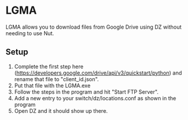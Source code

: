# LGMA
LGMA allows you to download files from Google Drive using DZ without needing to use Nut.

## Setup
1) Complete the first step here (https://developers.google.com/drive/api/v3/quickstart/python) and rename that file to "client_id.json".
2) Put that file with the LGMA.exe
3) Follow the steps in the program and hit "Start FTP Server".
4) Add a new entry to your switch/dz/locations.conf as shown in the program
5) Open DZ and it should show up there.
